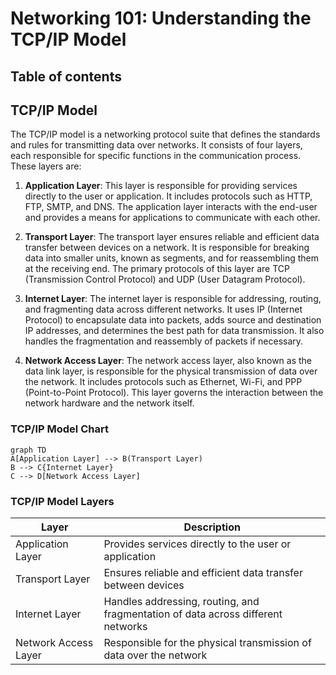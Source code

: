 # Networking 101: Understanding the TCP/IP Model

## Table of contents

## TCP/IP Model

The TCP/IP model is a networking protocol suite that defines the standards and rules for transmitting data over networks. It consists of four layers, each responsible for specific functions in the communication process. These layers are:

1. **Application Layer**: This layer is responsible for providing services directly to the user or application. It includes protocols such as HTTP, FTP, SMTP, and DNS. The application layer interacts with the end-user and provides a means for applications to communicate with each other.

2. **Transport Layer**: The transport layer ensures reliable and efficient data transfer between devices on a network. It is responsible for breaking data into smaller units, known as segments, and for reassembling them at the receiving end. The primary protocols of this layer are TCP (Transmission Control Protocol) and UDP (User Datagram Protocol).

3. **Internet Layer**: The internet layer is responsible for addressing, routing, and fragmenting data across different networks. It uses IP (Internet Protocol) to encapsulate data into packets, adds source and destination IP addresses, and determines the best path for data transmission. It also handles the fragmentation and reassembly of packets if necessary.

4. **Network Access Layer**: The network access layer, also known as the data link layer, is responsible for the physical transmission of data over the network. It includes protocols such as Ethernet, Wi-Fi, and PPP (Point-to-Point Protocol). This layer governs the interaction between the network hardware and the network itself.

### TCP/IP Model Chart

```mermaid
graph TD
A[Application Layer] --> B(Transport Layer)
B --> C{Internet Layer}
C --> D[Network Access Layer]
```

### TCP/IP Model Layers

| Layer               | Description                                                                                                   |
|---------------------|---------------------------------------------------------------------------------------------------------------|
| Application Layer   | Provides services directly to the user or application                                                         |
| Transport Layer     | Ensures reliable and efficient data transfer between devices                                                  |
| Internet Layer      | Handles addressing, routing, and fragmentation of data across different networks                              |
| Network Access Layer| Responsible for the physical transmission of data over the network                                            |
